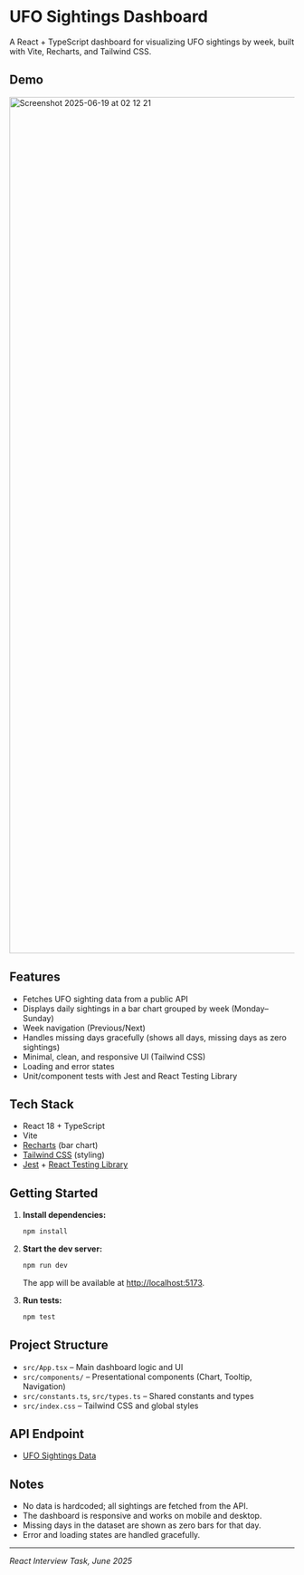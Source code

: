 # UFO Sightings Dashboard

A React + TypeScript dashboard for visualizing UFO sightings by week, built with Vite, Recharts, and Tailwind CSS.

## Demo

<img width="1512" alt="Screenshot 2025-06-19 at 02 12 21" src="https://github.com/user-attachments/assets/88c29124-f60f-4fd9-9782-c36464ec1956" />

## Features

- Fetches UFO sighting data from a public API
- Displays daily sightings in a bar chart grouped by week (Monday–Sunday)
- Week navigation (Previous/Next)
- Handles missing days gracefully (shows all days, missing days as zero sightings)
- Minimal, clean, and responsive UI (Tailwind CSS)
- Loading and error states
- Unit/component tests with Jest and React Testing Library

## Tech Stack

- React 18 + TypeScript
- Vite
- [Recharts](https://recharts.org/) (bar chart)
- [Tailwind CSS](https://tailwindcss.com/) (styling)
- [Jest](https://jestjs.io/) + [React Testing Library](https://testing-library.com/)

## Getting Started

1. **Install dependencies:**
   ```zsh
   npm install
   ```
2. **Start the dev server:**

   ```zsh
   npm run dev
   ```

   The app will be available at [http://localhost:5173](http://localhost:5173).

3. **Run tests:**
   ```zsh
   npm test
   ```

## Project Structure

- `src/App.tsx` – Main dashboard logic and UI
- `src/components/` – Presentational components (Chart, Tooltip, Navigation)
- `src/constants.ts`, `src/types.ts` – Shared constants and types
- `src/index.css` – Tailwind CSS and global styles

## API Endpoint

- [UFO Sightings Data](https://my-json-server.typicode.com/Louis-Procode/ufo-Sightings/ufoSightings)

## Notes

- No data is hardcoded; all sightings are fetched from the API.
- The dashboard is responsive and works on mobile and desktop.
- Missing days in the dataset are shown as zero bars for that day.
- Error and loading states are handled gracefully.

---

_React Interview Task, June 2025_

